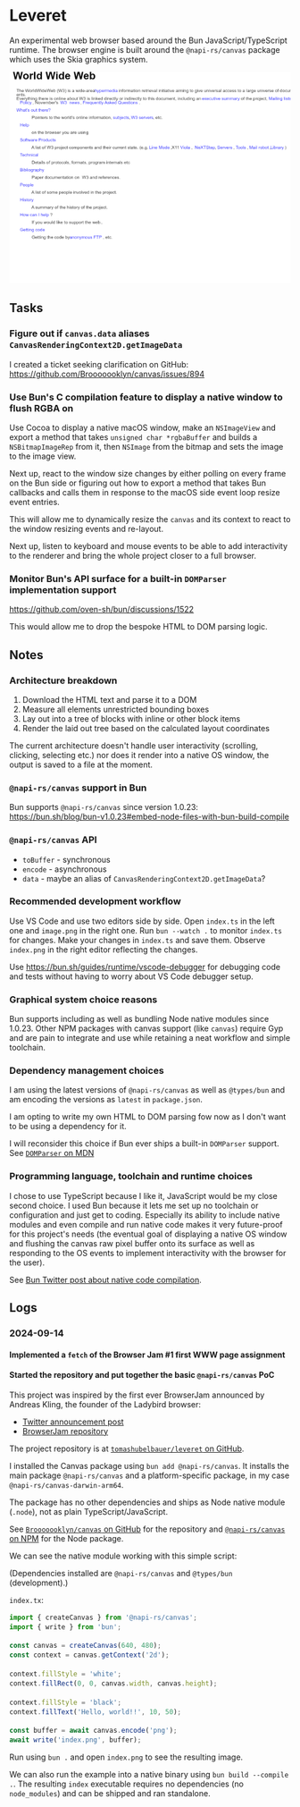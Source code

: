 # Leveret

An experimental web browser based around the Bun JavaScript/TypeScript runtime.
The browser engine is built around the `@napi-rs/canvas` package which uses the
Skia graphics system.

![](index.png)

## Tasks

### Figure out if `canvas.data` aliases `CanvasRenderingContext2D.getImageData`

I created a ticket seeking clarification on GitHub:
https://github.com/Brooooooklyn/canvas/issues/894

### Use Bun's C compilation feature to display a native window to flush RGBA on

Use Cocoa to display a native macOS window, make an `NSImageView` and export a
method that takes `unsigned char *rgbaBuffer` and builds a `NSBitmapImageRep`
from it, then `NSImage` from the bitmap and sets the image to the image view.

Next up, react to the window size changes by either polling on every frame on
the Bun side or figuring out how to export a method that takes Bun callbacks and
calls them in response to the macOS side event loop resize event entries.

This will allow me to dynamically resize the `canvas` and its context to react
to the window resizing events and re-layout.

Next up, listen to keyboard and mouse events to be able to add interactivity to
the renderer and bring the whole project closer to a full browser.

### Monitor Bun's API surface for a built-in `DOMParser` implementation support

https://github.com/oven-sh/bun/discussions/1522

This would allow me to drop the bespoke HTML to DOM parsing logic.

## Notes

### Architecture breakdown

1. Download the HTML text and parse it to a DOM
2. Measure all elements unrestricted bounding boxes
3. Lay out into a tree of blocks with inline or other block items
4. Render the laid out tree based on the calculated layout coordinates

The current architecture doesn't handle user interactivity (scrolling, clicking,
selecting etc.) nor does it render into a native OS window, the output is saved
to a file at the moment.

### `@napi-rs/canvas` support in Bun

Bun supports `@napi-rs/canvas` since version 1.0.23:
https://bun.sh/blog/bun-v1.0.23#embed-node-files-with-bun-build-compile

### `@napi-rs/canvas` API

- `toBuffer` - synchronous
- `encode` - asynchronous
- `data` - maybe an alias of `CanvasRenderingContext2D.getImageData`?

### Recommended development workflow

Use VS Code and use two editors side by side.
Open `index.ts` in the left one and `image.png` in the right one.
Run `bun --watch .` to monitor `index.ts` for changes.
Make your changes in `index.ts` and save them.
Observe `index.png` in the right editor reflecting the changes.

Use https://bun.sh/guides/runtime/vscode-debugger for debugging code and tests
without having to worry about VS Code debugger setup.

### Graphical system choice reasons

Bun supports including as well as bundling Node native modules since 1.0.23.
Other NPM packages with canvas support (like `canvas`) require Gyp and are pain
to integrate and use while retaining a neat workflow and simple toolchain.

### Dependency management choices

I am using the latest versions of `@napi-rs/canvas` as well as `@types/bun` and
am encoding the versions as `latest` in `package.json`.

I am opting to write my own HTML to DOM parsing fow now as I don't want to be
using a dependency for it.

I will reconsider this choice if Bun ever ships a built-in `DOMParser` support.
See [`DOMParser` on MDN](https://developer.mozilla.org/en-US/docs/Web/API/DOMParser)

### Programming language, toolchain and runtime choices

I chose to use TypeScript because I like it, JavaScript would be my close second
choice.
I used Bun because it lets me set up no toolchain or configuration and just get
to coding.
Especially its ability to include native modules and even compile and run native
code makes it very future-proof for this project's needs (the eventual goal of 
displaying a native OS window and flushing the canvas raw pixel buffer onto its
surface as well as responding to the OS events to implement interactivity with
the browser for the user).

See [Bun Twitter post about native code compilation](https://x.com/jarredsumner/status/1834880518757781919).

## Logs

### 2024-09-14

#### Implemented a `fetch` of the Browser Jam #1 first WWW page assignment



#### Started the repository and put together the basic `@napi-rs/canvas` PoC

This project was inspired by the first ever BrowserJam announced by Andreas
Kling, the founder of the Ladybird browser:

- [Twitter announcement post](https://x.com/awesomekling/status/1834625388510585276)
- [BrowserJam repository](https://github.com/BrowserJam/browserjam)

The project repository is at [`tomashubelbauer/leveret` on GitHub](https://github.com/TomasHubelbauer/leveret).

I installed the Canvas package using `bun add @napi-rs/canvas`.
It installs the main package `@napi-rs/canvas` and a platform-specific package,
in my case `@napi-rs/canvas-darwin-arm64`.

The package has no other dependencies and ships as Node native module (`.node`),
not as plain TypeScript/JavaScript.

See [`Brooooooklyn/canvas` on GitHub](https://github.com/Brooooooklyn/canvas)
for the repository and [`@napi-rs/canvas` on NPM](https://www.npmjs.com/package/@napi-rs/canvas)
for the Node package.

We can see the native module working with this simple script:

(Dependencies installed are `@napi-rs/canvas` and `@types/bun` (development).)

`index.tx`:

```typescript
import { createCanvas } from '@napi-rs/canvas';
import { write } from 'bun';

const canvas = createCanvas(640, 480);
const context = canvas.getContext('2d');

context.fillStyle = 'white';
context.fillRect(0, 0, canvas.width, canvas.height);

context.fillStyle = 'black';
context.fillText('Hello, world!!', 10, 50);

const buffer = await canvas.encode('png');
await write('index.png', buffer);
```

Run using `bun .` and open `index.png` to see the resulting image.

We can also run the example into a native binary using `bun build --compile .`.
The resulting `index` executable requires no dependencies (no `node_modules`)
and can be shipped and ran standalone.
